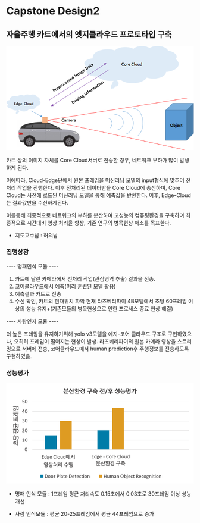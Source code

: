 # Capstone Design2

## 자율주행 카트에서의 엣지클라우드 프로토타입 구축
<img src = "./Resources/concept.png">

카트 상의 이미지 자체를 Core Cloud서버로 전송할 경우, 네트워크 부하가 많이 발생하게 된다. 

이에따라, Cloud-Edge단에서 원본 프레임을 머신러닝 모델의 input형식에 맞추어 전처리 작업을 진행한다. 이후 전처리된 데이터만을 Core Cloud에 송신하며, Core Cloud는 사전에 로드된 머신러닝 모델을 통해 예측값을 반환한다. 이후, Edge-Cloud는 결과값만을 수신하게된다. 

이를통해 최종적으로 네트워크의 부하를 분산하여 고성능의 컴퓨팅환경을 구축하며 최종적으로 시간대비 영상 처리율 향상, 기존 연구의 병목현상 해소를 목표한다.

- 지도교수님 : 허의남


### 진행상황

---- 명패인식 모듈 ----

1. 카트에 달린 카메라에서 전처리 작업(관심영역 추출) 결과물 전송.
2. 코어클라우드에서 예측(미리 훈련된 모델 활용)
3. 예측결과 카트로 전송
4. 수신 확인, 카트의 현재위치 파악
현재 라즈베리파이 4B모델에서 초당 60프레임 이상의 성능 유지+(기존모듈의 병목현상으로 인한 프로세스 종료 현상 해결)

---- 사람인지 모듈 ----

더 높은 프레임을 유지하기위해 yolo v3모델을 에지-코어 클라우드 구조로 구현하였으나, 오히려 프레임이 떨어지는 현상이 발생.
라즈베리파이의 원본 카메라 영상을 스트리밍으로 서버에 전송, 코어클라우드에서 human prediction후 주행정보를 전송하도록 구현하였음.

### 성능평가
<img src = "./Resources/performance.png">

* 명패 인식 모듈 : 1프레임 평균 처리속도 0.15초에서 0.03초로  30프레임 이상 성능 개선

* 사람 인식모듈 : 평균 20-25프레임에서 평균 44프레임으로 증가

